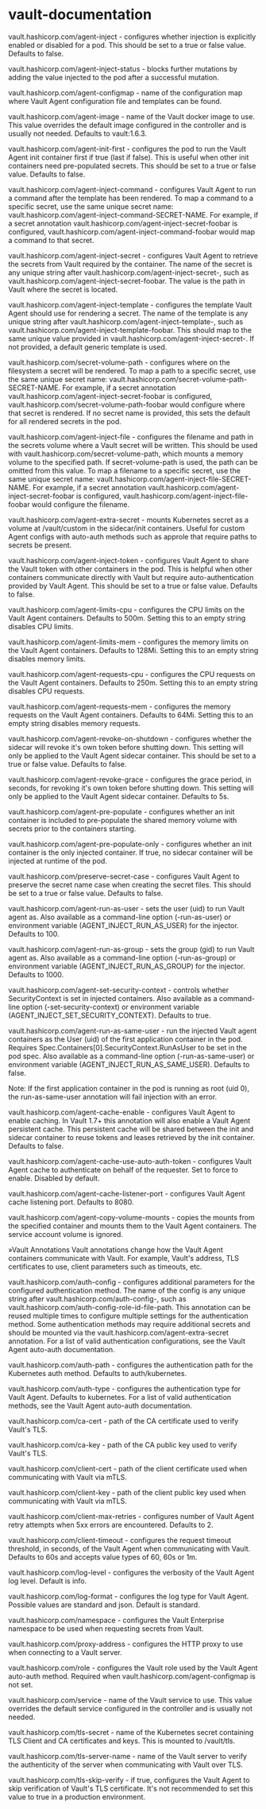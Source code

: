 # vault-documentation
vault.hashicorp.com/agent-inject - configures whether injection is explicitly enabled or disabled for a pod. This should be set to a true or false value. Defaults to false.

vault.hashicorp.com/agent-inject-status - blocks further mutations by adding the value injected to the pod after a successful mutation.

vault.hashicorp.com/agent-configmap - name of the configuration map where Vault Agent configuration file and templates can be found.

vault.hashicorp.com/agent-image - name of the Vault docker image to use. This value overrides the default image configured in the controller and is usually not needed. Defaults to vault:1.6.3.

vault.hashicorp.com/agent-init-first - configures the pod to run the Vault Agent init container first if true (last if false). This is useful when other init containers need pre-populated secrets. This should be set to a true or false value. Defaults to false.

vault.hashicorp.com/agent-inject-command - configures Vault Agent to run a command after the template has been rendered. To map a command to a specific secret, use the same unique secret name: vault.hashicorp.com/agent-inject-command-SECRET-NAME. For example, if a secret annotation vault.hashicorp.com/agent-inject-secret-foobar is configured, vault.hashicorp.com/agent-inject-command-foobar would map a command to that secret.

vault.hashicorp.com/agent-inject-secret - configures Vault Agent to retrieve the secrets from Vault required by the container. The name of the secret is any unique string after vault.hashicorp.com/agent-inject-secret-, such as vault.hashicorp.com/agent-inject-secret-foobar. The value is the path in Vault where the secret is located.

vault.hashicorp.com/agent-inject-template - configures the template Vault Agent should use for rendering a secret. The name of the template is any unique string after vault.hashicorp.com/agent-inject-template-, such as vault.hashicorp.com/agent-inject-template-foobar. This should map to the same unique value provided in vault.hashicorp.com/agent-inject-secret-. If not provided, a default generic template is used.

vault.hashicorp.com/secret-volume-path - configures where on the filesystem a secret will be rendered. To map a path to a specific secret, use the same unique secret name: vault.hashicorp.com/secret-volume-path-SECRET-NAME. For example, if a secret annotation vault.hashicorp.com/agent-inject-secret-foobar is configured, vault.hashicorp.com/secret-volume-path-foobar would configure where that secret is rendered. If no secret name is provided, this sets the default for all rendered secrets in the pod.

vault.hashicorp.com/agent-inject-file - configures the filename and path in the secrets volume where a Vault secret will be written. This should be used with vault.hashicorp.com/secret-volume-path, which mounts a memory volume to the specified path. If secret-volume-path is used, the path can be omitted from this value. To map a filename to a specific secret, use the same unique secret name: vault.hashicorp.com/agent-inject-file-SECRET-NAME. For example, if a secret annotation vault.hashicorp.com/agent-inject-secret-foobar is configured, vault.hashicorp.com/agent-inject-file-foobar would configure the filename.

vault.hashicorp.com/agent-extra-secret - mounts Kubernetes secret as a volume at /vault/custom in the sidecar/init containers. Useful for custom Agent configs with auto-auth methods such as approle that require paths to secrets be present.

vault.hashicorp.com/agent-inject-token - configures Vault Agent to share the Vault token with other containers in the pod. This is helpful when other containers communicate directly with Vault but require auto-authentication provided by Vault Agent. This should be set to a true or false value. Defaults to false.

vault.hashicorp.com/agent-limits-cpu - configures the CPU limits on the Vault Agent containers. Defaults to 500m. Setting this to an empty string disables CPU limits.

vault.hashicorp.com/agent-limits-mem - configures the memory limits on the Vault Agent containers. Defaults to 128Mi. Setting this to an empty string disables memory limits.

vault.hashicorp.com/agent-requests-cpu - configures the CPU requests on the Vault Agent containers. Defaults to 250m. Setting this to an empty string disables CPU requests.

vault.hashicorp.com/agent-requests-mem - configures the memory requests on the Vault Agent containers. Defaults to 64Mi. Setting this to an empty string disables memory requests.

vault.hashicorp.com/agent-revoke-on-shutdown - configures whether the sidecar will revoke it's own token before shutting down. This setting will only be applied to the Vault Agent sidecar container. This should be set to a true or false value. Defaults to false.

vault.hashicorp.com/agent-revoke-grace - configures the grace period, in seconds, for revoking it's own token before shutting down. This setting will only be applied to the Vault Agent sidecar container. Defaults to 5s.

vault.hashicorp.com/agent-pre-populate - configures whether an init container is included to pre-populate the shared memory volume with secrets prior to the containers starting.

vault.hashicorp.com/agent-pre-populate-only - configures whether an init container is the only injected container. If true, no sidecar container will be injected at runtime of the pod.

vault.hashicorp.com/preserve-secret-case - configures Vault Agent to preserve the secret name case when creating the secret files. This should be set to a true or false value. Defaults to false.

vault.hashicorp.com/agent-run-as-user - sets the user (uid) to run Vault agent as. Also available as a command-line option (-run-as-user) or environment variable (AGENT_INJECT_RUN_AS_USER) for the injector. Defaults to 100.

vault.hashicorp.com/agent-run-as-group - sets the group (gid) to run Vault agent as. Also available as a command-line option (-run-as-group) or environment variable (AGENT_INJECT_RUN_AS_GROUP) for the injector. Defaults to 1000.

vault.hashicorp.com/agent-set-security-context - controls whether SecurityContext is set in injected containers. Also available as a command-line option (-set-security-context) or environment variable (AGENT_INJECT_SET_SECURITY_CONTEXT). Defaults to true.

vault.hashicorp.com/agent-run-as-same-user - run the injected Vault agent containers as the User (uid) of the first application container in the pod. Requires Spec.Containers[0].SecurityContext.RunAsUser to be set in the pod spec. Also available as a command-line option (-run-as-same-user) or environment variable (AGENT_INJECT_RUN_AS_SAME_USER). Defaults to false.

Note: If the first application container in the pod is running as root (uid 0), the run-as-same-user annotation will fail injection with an error.

vault.hashicorp.com/agent-cache-enable - configures Vault Agent to enable caching. In Vault 1.7+ this annotation will also enable a Vault Agent persistent cache. This persistent cache will be shared between the init and sidecar container to reuse tokens and leases retrieved by the init container. Defaults to false.

vault.hashicorp.com/agent-cache-use-auto-auth-token - configures Vault Agent cache to authenticate on behalf of the requester. Set to force to enable. Disabled by default.

vault.hashicorp.com/agent-cache-listener-port - configures Vault Agent cache listening port. Defaults to 8080.

vault.hashicorp.com/agent-copy-volume-mounts - copies the mounts from the specified container and mounts them to the Vault Agent containers. The service account volume is ignored.

»Vault Annotations
Vault annotations change how the Vault Agent containers communicate with Vault. For example, Vault's address, TLS certificates to use, client parameters such as timeouts, etc.

vault.hashicorp.com/auth-config - configures additional parameters for the configured authentication method. The name of the config is any unique string after vault.hashicorp.com/auth-config-, such as vault.hashicorp.com/auth-config-role-id-file-path. This annotation can be reused multiple times to configure multiple settings for the authentication method. Some authentication methods may require additional secrets and should be mounted via the vault.hashicorp.com/agent-extra-secret annotation. For a list of valid authentication configurations, see the Vault Agent auto-auth documentation.

vault.hashicorp.com/auth-path - configures the authentication path for the Kubernetes auth method. Defaults to auth/kubernetes.

vault.hashicorp.com/auth-type - configures the authentication type for Vault Agent. Defaults to kubernetes. For a list of valid authentication methods, see the Vault Agent auto-auth documentation.

vault.hashicorp.com/ca-cert - path of the CA certificate used to verify Vault's TLS.

vault.hashicorp.com/ca-key - path of the CA public key used to verify Vault's TLS.

vault.hashicorp.com/client-cert - path of the client certificate used when communicating with Vault via mTLS.

vault.hashicorp.com/client-key - path of the client public key used when communicating with Vault via mTLS.

vault.hashicorp.com/client-max-retries - configures number of Vault Agent retry attempts when 5xx errors are encountered. Defaults to 2.

vault.hashicorp.com/client-timeout - configures the request timeout threshold, in seconds, of the Vault Agent when communicating with Vault. Defaults to 60s and accepts value types of 60, 60s or 1m.

vault.hashicorp.com/log-level - configures the verbosity of the Vault Agent log level. Default is info.

vault.hashicorp.com/log-format - configures the log type for Vault Agent. Possible values are standard and json. Default is standard.

vault.hashicorp.com/namespace - configures the Vault Enterprise namespace to be used when requesting secrets from Vault.

vault.hashicorp.com/proxy-address - configures the HTTP proxy to use when connecting to a Vault server.

vault.hashicorp.com/role - configures the Vault role used by the Vault Agent auto-auth method. Required when vault.hashicorp.com/agent-configmap is not set.

vault.hashicorp.com/service - name of the Vault service to use. This value overrides the default service configured in the controller and is usually not needed.

vault.hashicorp.com/tls-secret - name of the Kubernetes secret containing TLS Client and CA certificates and keys. This is mounted to /vault/tls.

vault.hashicorp.com/tls-server-name - name of the Vault server to verify the authenticity of the server when communicating with Vault over TLS.

vault.hashicorp.com/tls-skip-verify - if true, configures the Vault Agent to skip verification of Vault's TLS certificate. It's not recommended to set this value to true in a production environment.
